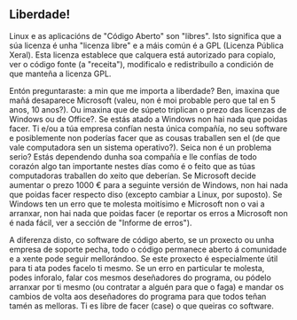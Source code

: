 <?php require("../../entete.php"); ?> <?php require("../../base.php"); ?>

<div id="corps">

<h2>Liberdade!</h2>

<p>Linux e as aplicacións de "Código Aberto" son "libres". Isto significa que a súa licenza é unha "licenza libre" e a máis común é a GPL (Licenza Pública Xeral). Esta licenza establece que calquera está autorizado para copialo, ver o código fonte (a "receita"), modificalo e redistribuílo a condición de que manteña a licenza GPL.</p>

<p>Entón preguntaraste: a min que me importa a liberdade? Ben, imaxina que mañá desaparece Microsoft (valeu, non é moi probable pero que tal en 5 anos, 10 anos?). Ou imaxina que de súpeto triplican o prezo das licenzas de Windows ou de Office?. Se estás atado a Windows non hai nada que poidas facer. Ti e/ou a túa empresa confían nesta única compañía, no seu software e posiblemente non poderías facer que as cousas traballen sen el (de que vale computadora sen un sistema operativo?). Seica non é un problema serio? Estás dependendo dunha soa compañía e lle confías de todo corazón algo tan importante nestes días como é o feito que as túas computadoras traballen do xeito que deberían. Se Microsoft decide aumentar o prezo 1000 € para a seguinte versión de Windows, non hai nada que poidas facer respecto diso (excepto cambiar a Linux, por suposto). Se Windows ten un erro que te molesta moitísimo e Microsoft non o vai a arranxar, non hai nada que poidas facer (e reportar os erros a Microsoft non é nada fácil, ver a sección de "Informe de erros").</p>

<p>A diferenza disto, co software de código aberto, se un proxecto ou unha empresa de soporte pecha, todo o código permanece aberto á comunidade e a xente pode seguir mellorándoo. Se este proxecto é especialmente útil para ti ata podes facelo ti mesmo. Se un erro en particular te molesta, podes inforalo, falar cos mesmos deseñadores do programa, ou pódelo arranxar por ti mesmo (ou contratar a alguén para que o faga) e mandar os cambios de volta aos deseñadores do programa para que todos teñan tamén as melloras. Ti es libre de facer (case) o que queiras co software.</p>


</div>


